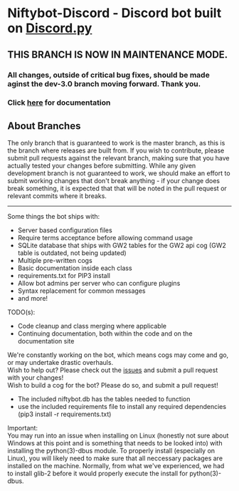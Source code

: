 # Niftybot-Discord - Discord bot built on [Discord.py](https://github.com/Rapptz/discord.py)  
## THIS BRANCH IS NOW IN MAINTENANCE MODE.
### All changes, outside of critical bug fixes, should be made aginst the dev-3.0 branch moving forward. Thank you.
  
### Click [here](https://snoring.ninja/niftybot-discord) for documentation  

## About Branches
The only branch that is guaranteed to work is the master branch, as this is the branch where releases are built
from.  If you wish to contribute, please submit pull requests against the relevant branch, making sure that you have
actually tested your changes before submitting.  While any given development branch is not guaranteed to work, we
should make an effort to submit working changes that don't break anything - if your change does break something,
it is expected that that will be noted in the pull request or relevant commits where it breaks.  

---
Some things the bot ships with:

 * Server based configuration files
 * Require terms acceptance before allowing command usage
 * SQLite database that ships with GW2 tables for the GW2 api cog (GW2 table is outdated, not being updated)
 * Multiple pre-written cogs
 * Basic documentation inside each class
 * requirements.txt for PIP3 install
 * Allow bot admins per server who can configure plugins
 * Syntax replacement for common messages
 * and more!

TODO(s):
 * Code cleanup and class merging where applicable
 * Continuing documentation, both within the code and on the documentation site

We're constantly working on the bot, which means cogs may come and go, or may undertake drastic overhauls.  
Wish to help out? Please check out the [issues](https://github.com/snoringninja/niftybot-discord/issues) and 
submit a pull request with your changes!  
Wish to build a cog for the bot? Please do so, and submit a pull request!

* The included niftybot.db has the tables needed to function
* use the included requirements file to install any required dependencies (pip3 install -r requirements.txt)

Important:  
You may run into an issue when installing on Linux (honestly not sure about Windows at this point and is something that needs to be looked into) with installing the python(3)-dbus module. To properly install (especially on Linux), you will likely need to make sure that all neccessary packages are installed on the machine.  Normally, from what we've experienced, we had to install glib-2 before it would properly execute the install for python(3)-dbus.
